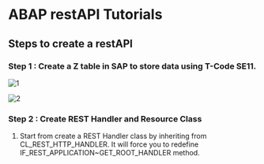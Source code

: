 # ABAP restAPI Tutorials
## Steps to create a restAPI

### Step 1 : Create a Z table in SAP to store data using T-Code SE11.
![1](https://user-images.githubusercontent.com/26427511/86517473-ddad0480-be31-11ea-9f8a-e5022b5b2c79.png)

![2](https://user-images.githubusercontent.com/26427511/86517573-a3903280-be32-11ea-9603-5149c7d6a6b3.png)

### Step 2 : Create REST Handler and Resource Class

1. Start from create a REST Handler class by inheriting from CL_REST_HTTP_HANDLER. It will force you to redefine IF_REST_APPLICATION~GET_ROOT_HANDLER method.

